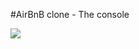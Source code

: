 #AirBnB clone - The console

<img src="https://s3.amazonaws.com/alx-intranet.hbtn.io/uploads/medias/2018/6/65f4a1dd9c51265f49d0.png?X-Amz-Algorithm=AWS4-HMAC-SHA256&X-Amz-Credential=AKIARDDGGGOUSBVO6H7D%2F20240109%2Fus-east-1%2Fs3%2Faws4_request&X-Amz-Date=20240109T092520Z&X-Amz-Expires=86400&X-Amz-SignedHeaders=host&X-Amz-Signature=1e7ee095fb79581e5c370561741911784111a17905b94acbe9b2c93b4a6567c0">

